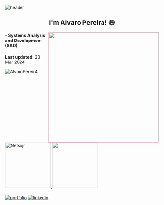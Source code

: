 ![header](https://capsule-render.vercel.app/api?type=waving&color=FCB6D0&height=80&section=header&text=Hello%20World&animation=scaleIn&fontSize=48&fontColor=f7f5f5)
<h2 align="center">
I'm Alvaro Pereira! 😄
</h2>
<img src="https://media1.tenor.com/m/PUdfnHnBGK4AAAAd/art-room.gif" align="right" width="360px" style="border: 1px solid pink;"/>

#### - Systems Analysis and Development (SAD)
#### 

**Last updated**: 23 Mar 2024


<p align="left"> <img src="https://komarev.com/ghpvc/?username=AlvaroPereir4&label=Profile%20views&color=0e75b6&style=flat" alt="AlvaroPereir4" /> </p>
<a href="https://github.com/Netsujr">
<img height="150em" src="https://github-readme-stats.vercel.app/api?username=AlvaroPereir4&show_icons=true&theme=dark&include_all_commits=true&count_private=true" alt="Netsujr" />
<img height="150em" src="https://github-readme-stats.vercel.app/api/top-langs/?username=AlvaroPereir4&layout=compact&langs_count=7&theme=algolia"/>

          
#### 
          
#### 
          
#### 


[![portfolio](https://img.shields.io/badge/my_portfolio-000?style=for-the-badge&logo=ko-fi&logoColor=white)](---(linkhere)---)
[![linkedin](https://img.shields.io/badge/linkedin-0A66C2?style=for-the-badge&logo=linkedin&logoColor=white)](https://www.linkedin.com/in/alvaro-pereira-b5b2a8227/)

